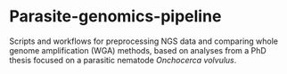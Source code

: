 # Parasite-genomics-pipeline
Scripts and workflows for preprocessing NGS data and comparing whole genome amplification (WGA) methods, based on analyses from a PhD thesis focused on a parasitic nematode *Onchocerca volvulus*.
